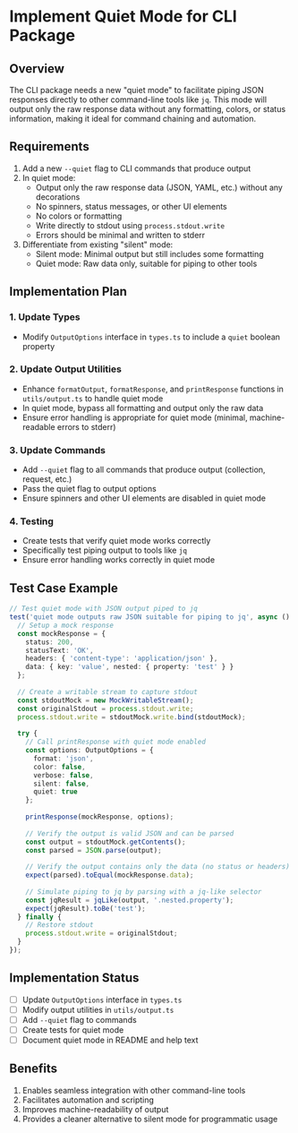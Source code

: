 # Implement Quiet Mode for CLI Package

## Overview

The CLI package needs a new "quiet mode" to facilitate piping JSON responses directly to other command-line tools like `jq`. This mode will output only the raw response data without any formatting, colors, or status information, making it ideal for command chaining and automation.

## Requirements

1. Add a new `--quiet` flag to CLI commands that produce output
2. In quiet mode:
   - Output only the raw response data (JSON, YAML, etc.) without any decorations
   - No spinners, status messages, or other UI elements
   - No colors or formatting
   - Write directly to stdout using `process.stdout.write`
   - Errors should be minimal and written to stderr
3. Differentiate from existing "silent" mode:
   - Silent mode: Minimal output but still includes some formatting
   - Quiet mode: Raw data only, suitable for piping to other tools

## Implementation Plan

### 1. Update Types

- Modify `OutputOptions` interface in `types.ts` to include a `quiet` boolean property

### 2. Update Output Utilities

- Enhance `formatOutput`, `formatResponse`, and `printResponse` functions in `utils/output.ts` to handle quiet mode
- In quiet mode, bypass all formatting and output only the raw data
- Ensure error handling is appropriate for quiet mode (minimal, machine-readable errors to stderr)

### 3. Update Commands

- Add `--quiet` flag to all commands that produce output (collection, request, etc.)
- Pass the quiet flag to output options
- Ensure spinners and other UI elements are disabled in quiet mode

### 4. Testing

- Create tests that verify quiet mode works correctly
- Specifically test piping output to tools like `jq`
- Ensure error handling works correctly in quiet mode

## Test Case Example

```typescript
// Test quiet mode with JSON output piped to jq
test('quiet mode outputs raw JSON suitable for piping to jq', async () => {
  // Setup a mock response
  const mockResponse = {
    status: 200,
    statusText: 'OK',
    headers: { 'content-type': 'application/json' },
    data: { key: 'value', nested: { property: 'test' } }
  };
  
  // Create a writable stream to capture stdout
  const stdoutMock = new MockWritableStream();
  const originalStdout = process.stdout.write;
  process.stdout.write = stdoutMock.write.bind(stdoutMock);
  
  try {
    // Call printResponse with quiet mode enabled
    const options: OutputOptions = {
      format: 'json',
      color: false,
      verbose: false,
      silent: false,
      quiet: true
    };
    
    printResponse(mockResponse, options);
    
    // Verify the output is valid JSON and can be parsed
    const output = stdoutMock.getContents();
    const parsed = JSON.parse(output);
    
    // Verify the output contains only the data (no status or headers)
    expect(parsed).toEqual(mockResponse.data);
    
    // Simulate piping to jq by parsing with a jq-like selector
    const jqResult = jqLike(output, '.nested.property');
    expect(jqResult).toBe('test');
  } finally {
    // Restore stdout
    process.stdout.write = originalStdout;
  }
});
```

## Implementation Status

- [ ] Update `OutputOptions` interface in `types.ts`
- [ ] Modify output utilities in `utils/output.ts`
- [ ] Add `--quiet` flag to commands
- [ ] Create tests for quiet mode
- [ ] Document quiet mode in README and help text

## Benefits

1. Enables seamless integration with other command-line tools
2. Facilitates automation and scripting
3. Improves machine-readability of output
4. Provides a cleaner alternative to silent mode for programmatic usage
